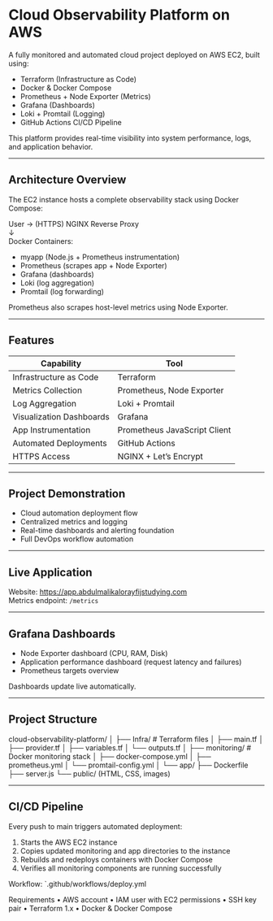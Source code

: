 # Cloud Observability Platform on AWS

A fully monitored and automated cloud project deployed on AWS EC2, built using:

- Terraform (Infrastructure as Code)
- Docker & Docker Compose
- Prometheus + Node Exporter (Metrics)
- Grafana (Dashboards)
- Loki + Promtail (Logging)
- GitHub Actions CI/CD Pipeline

This platform provides real-time visibility into system performance, logs, and application behavior.

---

## Architecture Overview

The EC2 instance hosts a complete observability stack using Docker Compose:

User → (HTTPS) NGINX Reverse Proxy  
↓  
Docker Containers:  
- myapp (Node.js + Prometheus instrumentation)  
- Prometheus (scrapes app + Node Exporter)  
- Grafana (dashboards)  
- Loki (log aggregation)  
- Promtail (log forwarding)

Prometheus also scrapes host-level metrics using Node Exporter.

---

## Features

| Capability | Tool |
|-----------|------|
| Infrastructure as Code | Terraform |
| Metrics Collection | Prometheus, Node Exporter |
| Log Aggregation | Loki + Promtail |
| Visualization Dashboards | Grafana |
| App Instrumentation | Prometheus JavaScript Client |
| Automated Deployments | GitHub Actions |
| HTTPS Access | NGINX + Let’s Encrypt |

---

## Project Demonstration

- Cloud automation deployment flow  
- Centralized metrics and logging
- Real-time dashboards and alerting foundation
- Full DevOps workflow automation

---

## Live Application

Website: https://app.abdulmalikalorayfijstudying.com  
Metrics endpoint: `/metrics`

---

## Grafana Dashboards

- Node Exporter dashboard (CPU, RAM, Disk)
- Application performance dashboard (request latency and failures)
- Prometheus targets overview

Dashboards update live automatically.

---

## Project Structure
cloud-observability-platform/
│
├── Infra/                        # Terraform files
│   ├── main.tf
│   ├── provider.tf
│   ├── variables.tf
│   └── outputs.tf
│
├── monitoring/                   # Docker monitoring stack
│   ├── docker-compose.yml
│   ├── prometheus.yml
│   └── promtail-config.yml
│
└── app/
├── Dockerfile
├── server.js
└── public/ (HTML, CSS, images)

---

## CI/CD Pipeline

Every push to main triggers automated deployment:

1. Starts the AWS EC2 instance
2. Copies updated monitoring and app directories to the instance
3. Rebuilds and redeploys containers with Docker Compose
4. Verifies all monitoring components are running successfully

Workflow: `.github/workflows/deploy.yml

Requirements
	•	AWS account
	•	IAM user with EC2 permissions
	•	SSH key pair
	•	Terraform 1.x
	•	Docker & Docker Compose


